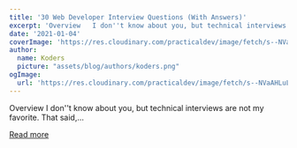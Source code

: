 ```yaml
---
title: '30 Web Developer Interview Questions (With Answers)'
excerpt: 'Overview   I don''t know about you, but technical interviews are not my favorite. That said,...'
date: '2021-01-04'
coverImage: 'https://res.cloudinary.com/practicaldev/image/fetch/s--NVaAHLuL--/c_imagga_scale,f_auto,fl_progressive,h_420,q_auto,w_1000/https://dev-to-uploads.s3.amazonaws.com/i/m2mpvvp5zjyzcxv4vmnk.jpg'
author:
  name: Koders
  picture: "assets/blog/authors/koders.png"
ogImage:
  url: 'https://res.cloudinary.com/practicaldev/image/fetch/s--NVaAHLuL--/c_imagga_scale,f_auto,fl_progressive,h_420,q_auto,w_1000/https://dev-to-uploads.s3.amazonaws.com/i/m2mpvvp5zjyzcxv4vmnk.jpg'
---
```


Overview   I don''t know about you, but technical interviews are not my favorite. That said,...

[Read more](https://dev.to/gedalyakrycer/30-web-developer-interview-questions-with-answers-3n3c)
